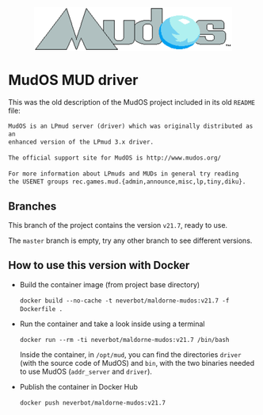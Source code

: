 <p align="center">
  <img width="400" alt="MudOS logo" src="/mudos_logo.webp">
</p>

# MudOS MUD driver

This was the old description of the MudOS project included in its old `README` file:

```
MudOS is an LPmud server (driver) which was originally distributed as an
enhanced version of the LPmud 3.x driver.

The official support site for MudOS is http://www.mudos.org/

For more information about LPmuds and MUDs in general try reading
the USENET groups rec.games.mud.{admin,announce,misc,lp,tiny,diku}.
```

## Branches

This branch of the project contains the version `v21.7`, ready to use.

The `master` branch is empty, try any other branch to see different versions.

## How to use this version with Docker

- Build the container image (from project base directory)

  `docker build --no-cache -t neverbot/maldorne-mudos:v21.7 -f Dockerfile .`

- Run the container and take a look inside using a terminal

  `docker run --rm -ti neverbot/maldorne-mudos:v21.7 /bin/bash`

  Inside the container, in `/opt/mud`, you can find the directories `driver` 
  (with the source code of MudOS) and `bin`, with the two binaries needed
  to use MudOS (`addr_server` and `driver`).

- Publish the container in Docker Hub

  `docker push neverbot/maldorne-mudos:v21.7`
